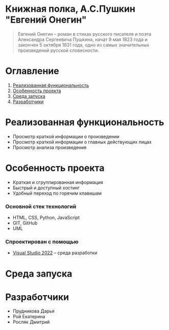 # **Книжная полка, А.С.Пушкин "Евгений Онегин"**
>Евгений Онегин – роман в стихах русского писателя и поэта Александра Сергеевича Пушкина, начат 9 мая 1823 года и закончен 5 октября 1831 года, одно из самых значительных произведений русской словесности. 
# **Оглавление**
1. [Реализованная функциональность](#Implementedfunctionality)
2. [Особенность проекта](#Featureoftheproject)
3. [Среда запуска](#StartupEnvironment)
4. [Разработчики](#Developers)

<a name = "Implementedfunctionality"></a>
# **Реализованная функциональность**
- Просмотр краткой информации о произведении
- Просмотр краткой информации о главных действующих лицах
- Просмотр анализа произведения
		

<a name = "Featureoftheproject"></a>
# **Особенность проекта**
- Краткая и сгруппированная информация
- Быстрый и доступный хостинг
- Удобный переход по горячим клавишам
### Основной стек технологий
- HTML, CSS, Python, JavaScript
- GIT, GitHub
- UML
### Спроектирован с помощью
- [Visual Studio 2022](https://visualstudio.microsoft.com/ru/downlads/) – среда разработки
	

<a name = "StartupEnvironment"></a>
# **Среда запуска**
	

<a name = "Developers"></a>
# **Разработчики**
- Прудникова Дарья
- Рой Екатерина
- Росляк Дмитрий
